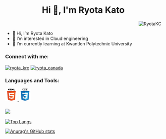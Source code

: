 <h1 align="center">Hi 👋, I'm Ryota Kato</h1>
<p align="right"> <img src="https://komarev.com/ghpvc/?username=RyotaKC&label=Profile%20views&color=0e75b6&style=flat" alt="RyotaKC" /> </p>


<!--
**RyotaKC/RyotaKC** is a ✨ _special_ ✨ repository because its `README.md` (this file) appears on your GitHub profile.-->


- 👋 Hi, I’m Ryota Kato
- 👀 I’m interested in Cloud engineering
- 🌱 I’m currently learning at Kwantlen Polytechnic University

<h3 align="left">Connect with me:</h3>
<a href="https://instagram.com/ryota_krc" target="blank"><img align="center" src="https://cdn.jsdelivr.net/npm/simple-icons@3.0.1/icons/instagram.svg" alt="ryota_krc" height="30" width="40" /></a>
<a href="https://twitter.com/ryota_canada" target="blank"><img align="center" src="https://cdn.jsdelivr.net/npm/simple-icons@3.0.1/icons/twitter.svg" alt="ryota_canada" height="30" width="40" /></a>
<h3 align="left"></h3>

<h3 align="left">Languages and Tools:</h3>
<a href="https://www.w3.org/html/" target="_blank"> <img src="https://raw.githubusercontent.com/devicons/devicon/master/icons/html5/html5-original-wordmark.svg" alt="html5" width="40" height="40"/> </a> <a href="https://www.w3schools.com/css/" target="_blank"> <img src="https://raw.githubusercontent.com/devicons/devicon/master/icons/css3/css3-original-wordmark.svg" alt="css3" width="40" height="40"/> </a>
<h3 align="left"></h3>

<!---
RyotaKC/RyotaKC is a ✨ special ✨ repository because its `README.md` (this file) appears on your GitHub profile.
You can click the Preview link to take a look at your changes.
--->

![](https://github-profile-summary-cards.vercel.app/api/cards/profile-details?username=RyotaKC&theme=github_dark)

[![Top Langs](https://github-readme-stats.vercel.app/api/top-langs/?username=RyotaKC&layout=compact&theme=algolia)](https://github.com/anuraghazra/github-readme-stats)

[![Anurag's GitHub stats](https://github-readme-stats.vercel.app/api?username=RyotaKC&theme=algolia&show_icons=true)](https://github.com/anuraghazra/github-readme-stats)

